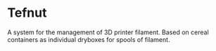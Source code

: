 # Tefnut
A system for the management of 3D printer filament. Based on cereal containers as individual dryboxes for spools of filament.
